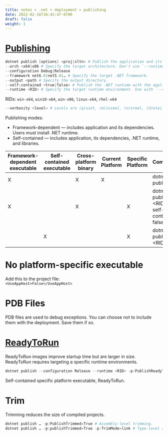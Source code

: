 ```yaml
---
title: notes > .net > deployment > publishing
date: 2022-02-16T16:42:47-0700
draft: false 
weight: 1
---
```

# [Publishing](https://docs.microsoft.com/en-us/dotnet/core/tools/dotnet-publish)
```powershell
dotnet publish [options] <proj|sltn> # Publish the application and its dependencies for hosting.
--arch <x64|x86 # Specify the target architecture. Don't use `--runtime`.
--configuration Debug|Release
--framework net6.0|net5.0|… # Specify the target .NET framework.
--output <path # Specify the output directory.
--self-contained <true|false> # Publish the .NET runtime with the application. Use with `--runtime`.
--runtime <RID> # Specify the target runtime environment. Use with `--self-contained`.
```
RIDs: `win-x64`, `win10-x64`, `win-x86`, `linux-x64`, `rhel-x64`
```powershell
--verbosity <level> # Levels are (q)uiet, (m)inimal, (n)ormal, (d)etailed, (diag)nostic.
```
Publishing modes:
- Framework-dependent — includes application and its dependencies. Users must install .NET runtime.
- Self-contained — includes application, its dependencies, .NET runtime, and libraries.

| Framework-dependent executable | Self-contained executable | Cross-platform binary | Current Platform | Specific Platform | Command                                          |
| ------------------------------ | ------------------------- | --------------------- | ---------------- | ----------------- | ------------------------------------------------ |
| X                              |                           | X                     | X                |                   | dotnet publish                                   |
| X                              |                           | X                     |                  | X                 | dotnet publish -r \<RID\> --self-contained false |
|                                | X                         |                       |                  | X                 | dotnet publish -r \<RID\>                        |

# No platform-specific executable
Add this to the project file:  
`<UseAppHost>False</UseAppHost>`

# PDB Files
PDB files are used to debug exceptions.
You can choose not to include them with the deployment. Save them if so.

# [ReadyToRun](https://docs.microsoft.com/en-us/dotnet/core/deploying/ready-to-run)
ReadyToRun images improve startup time but are larger in size.
ReadyToRun requires targeting a specific runtime environments.
```powershell
dotnet publish --configuration Release --runtime <RID> -p:PublishReadyToRun=true
```
Self-contained specific platform executable, ReadyToRun.

# Trim
Trimming reduces the size of compiled projects.
```powershell
dotnet publish … -p:PublishTrimmed=True # Assembly-level trimming.
dotnet publish … -p:publishTrimmed=True -p:TrimMode=link # Type-level and member-level trimming.
```
